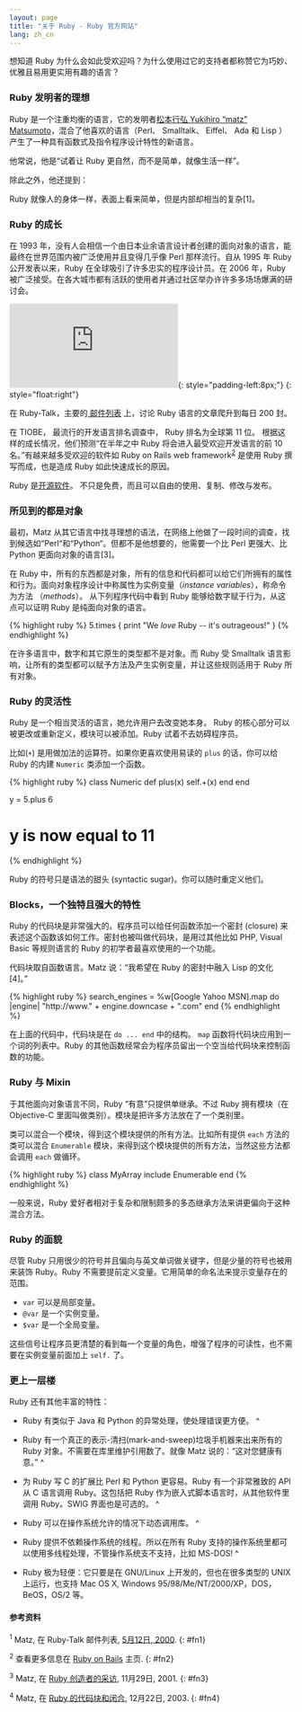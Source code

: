 ```yaml
---
layout: page
title: "关于 Ruby - Ruby 官方网站"
lang: zh_cn
---
```


想知道 Ruby 为什么会如此受欢迎吗？为什么使用过它的支持者都称赞它为巧妙、优雅且易用更实用有趣的语言？

### Ruby 发明者的理想

Ruby 是一个注重均衡的语言，它的发明者[松本行弘 Yukihiro “matz” Matsumoto][1]，混合了他喜欢的语言（Perl、
Smalltalk、 Eiffel、 Ada 和 Lisp ） 产生了一种具有函数式及指令程序设计特性的新语言。

他常说，他是“试着让 Ruby 更自然，而不是简单，就像生活一样”。

除此之外，他还提到：

Ruby 就像人的身体一样，表面上看来简单，但是内部却相当的复杂\[1\]。

### Ruby 的成长

在 1993 年，没有人会相信一个由日本业余语言设计者创建的面向对象的语言，能最终在世界范围内被广泛使用并且变得几乎像 Perl 那样流行。自从
1995 年 Ruby 公开发表以来，Ruby 在全球吸引了许多忠实的程序设计员。在 2006 年，Ruby
被广泛接受。在各大城市都有活跃的使用者并通过社区举办许许多多场场爆满的研讨会。

![Graph courtesy of
Gmane.](http://gmane.org/plot-rate.php?group=gmane.comp.lang.ruby.general&amp;width=280&amp;height=140&amp;title=Ruby-Talk+Activity+over+4+Years
"Graph courtesy of Gmane."){: style="padding-left:8px;"}
{: style="float:right"}

在 Ruby-Talk，主要的[ 邮件列表](/zh_CN/community/mailing-lists/) 上，讨论 Ruby
语言的文章爬升到每日 200 封。

在 TIOBE， 最流行的开发语言排名调查中， Ruby 排名为全球第 11 位。 根据这样的成长情况，他们预测“在半年之中 Ruby
将会进入最受欢迎开发语言的前 10 名。”有越来越多受欢迎的软件如 Ruby on Rails web
framework<sup>[2](#fn2)</sup> 是使用 Ruby 撰写而成，也是造成 Ruby 如此快速成长的原因。

Ruby 是[开源软件](./license.txt)。 不只是免费，而且可以自由的使用、复制、修改与发布。

### 所见到的都是对象

最初，Matz
从其它语言中找寻理想的语法，在网络上他做了一段时间的调查，找到候选如“Perl“和“Python“。但都不是他想要的，他需要一个比 Perl
更强大、比 Python 更面向对象的语言\[3\]。

在 Ruby 中，所有的东西都是对象，所有的信息和代码都可以给它们所拥有的属性和行为。面向对象程序设计中称属性为实例变量（*instance
variables*），称命令为方法 （*methods*）。 从下列程序代码中看到 Ruby 能够给数字赋于行为，从这点可以证明 Ruby
是纯面向对象的语言。

{% highlight ruby %}
5.times { print "We *love* Ruby -- it's outrageous!" }
{% endhighlight %}

在许多语言中，数字和其它原生的类型都不是对象。而 Ruby 受 Smalltalk
语言影响，让所有的类型都可以赋予方法及产生实例变量，并让这些规则适用于 Ruby 所有对象。

### Ruby 的灵活性

Ruby 是一个相当灵活的语言，她允许用户去改变她本身。 Ruby 的核心部分可以被更改或重新定义，模块可以被添加。Ruby
试着不去妨碍程序员。

比如(`+`) 是用做加法的运算符。如果你更喜欢使用易读的 `plus` 的话，你可以给 Ruby 的内建 `Numeric` 类添加一个函数。

{% highlight ruby %}
class Numeric
  def plus(x)
    self.+(x)
  end
end

y = 5.plus 6
# y is now equal to 11
{% endhighlight %}

Ruby 的符号只是语法的甜头 (syntactic sugar)。你可以随时重定义他们。

### Blocks，一个独特且强大的特性

Ruby 的代码块是非常强大的。程序员可以给任何函数添加一个密封 (closure)
来表述这个函数该如何工作。密封也被叫做代码块，是用过其他比如 PHP, Visual Basic 等规则语言的 Ruby
的初学者最喜欢使用的一个功能。

代码块取自函数语言。Matz 说：“我希望在 Ruby 的密封中融入 Lisp 的文化 \[4\]。”

{% highlight ruby %}
search_engines = 
  %w[Google Yahoo MSN].map do |engine|
    "http://www." + engine.downcase + ".com"
  end
{% endhighlight %}

在上面的代码中，代码块是在 `do ... end` 中的结构。 `map` 函数将代码块应用到一个词的列表中。Ruby
的其他函数经常会为程序员留出一个空当给代码块来控制函数的功能。

### Ruby 与 Mixin

于其他面向对象语言不同，Ruby “有意”只提供单继承。不过 Ruby 拥有模块（在 Objective-C
里面叫做类别）。模块是把许多方法放在了一个类别里。

类可以混合一个模块，得到这个模块提供的所有方法。比如所有提供 `each` 方法的类可以混合 `Enumerable`
模块，来得到这个模块提供的所有方法，当然这些方法都会调用 `each` 做循环。

{% highlight ruby %}
class MyArray
  include Enumerable
end
{% endhighlight %}

一般来说，Ruby 爱好者相对于复杂和限制颇多的多态继承方法来讲更偏向于这种混合方法。

### Ruby 的面貌

尽管 Ruby 只用很少的符号并且偏向与英文单词做关键字，但是少量的符号也被用来装饰 Ruby。Ruby
不需要提前定义变量。它用简单的命名法来提示变量存在的范围。

* `var` 可以是局部变量。
* `@var` 是一个实例变量。
* `$var` 是一个全局变量。

这些信号让程序员更清楚的看到每一个变量的角色，增强了程序的可读性，也不需要在实例变量前面加上 `self.` 了。

### 更上一层楼

Ruby 还有其他丰富的特性：

* Ruby 有类似于 Java 和 Python 的异常处理，使处理错误更方便。
^

* Ruby 有一个真正的表示-清扫(mark-and-sweep)垃圾手机器来出来所有的 Ruby 对象。不需要在库里维护引用数了。就像
  Matz 说的：“这对您健康有意。”
^

* 为 Ruby 写 C 的扩展比 Perl 和 Python 更容易。Ruby 有一个非常雅致的 API 从 C 语言调用 Ruby。这包括把
  Ruby 作为嵌入式脚本语言时，从其他软件里调用 Ruby。SWIG 界面也是可选的。
^

* Ruby 可以在操作系统允许的情况下动态调用库。
^

* Ruby 提供不依赖操作系统的线程。所以在所有 Ruby 支持的操作系统里都可以使用多线程处理，不管操作系统支不支持，比如 MS-DOS!
^

* Ruby 极为轻便：它只要是在 GNU/Linux 上开发的，但也在很多类型的 UNIX 上运行，也支持 Mac OS X, Windows
  95/98/Me/NT/2000/XP，DOS，BeOS，OS/2 等。

#### 参考资料

<sup>1</sup> Matz, 在 Ruby-Talk 邮件列表, [5月12日, 2000][2].
{: #fn1}

<sup>2</sup> 查看更多信息在 [Ruby on Rails][3] 主页.
{: #fn2}

<sup>3</sup> Matz, 在 [Ruby 创造者的采访][4], 11月29日, 2001.
{: #fn3}

<sup>4</sup> Matz, 在 [Ruby 的代码块和闭合][5], 12月22日, 2003.
{: #fn4}



[1]: http://www.rubyist.net/~matz/ 
[2]: http://blade.nagaokaut.ac.jp/cgi-bin/scat.rb/ruby/ruby-talk/2773 
[3]: http://rubyonrails.org/ 
[4]: http://www.linuxdevcenter.com/pub/a/linux/2001/11/29/ruby.html 
[5]: http://www.artima.com/intv/closures2.html 
